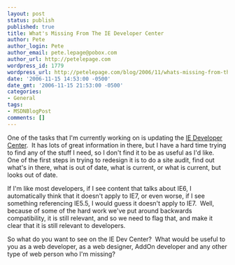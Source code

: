 ```yaml
---
layout: post
status: publish
published: true
title: What's Missing From The IE Developer Center
author: Pete
author_login: Pete
author_email: pete.lepage@pobox.com
author_url: http://petelepage.com
wordpress_id: 1779
wordpress_url: http://petelepage.com/blog/2006/11/whats-missing-from-the-ie-developer-center-2/
date: '2006-11-15 14:53:00 -0500'
date_gmt: '2006-11-15 21:53:00 -0500'
categories:
- General
tags:
- MSDNBlogPost
comments: []
---
```

<p>One of the tasks that I'm currently working on is updating the <a href="http://msdn2.microsoft.com/en-us/ie/default.aspx">IE Developer Center</a>.&nbsp; It has lots of great information in there, but I have a hard time trying to find any of the stuff I need, so I don't find it to be as useful as I'd like.&nbsp; One of the first steps in trying to redesign it is to do a site audit, find out what's in there, what is out of date, what is current, or what is current, but looks out of date.</p>
<p>If I'm like most developers, if I see content that talks about IE6, I automatically think that it doesn't apply to IE7, or even worse, if I see something referencing IE5.5, I would guess it doesn't apply to IE7.&nbsp; Well, because of some of the hard work we've put around backwards compatibility, it is still relevant, and so we need to flag that, and make it clear that it is still relevant to developers.</p>
<p>So what do you want to see on the IE Dev Center?&nbsp; What would be useful to you as a web developer, as a web designer, AddOn developer and any other type of web person who I'm missing?</p>

